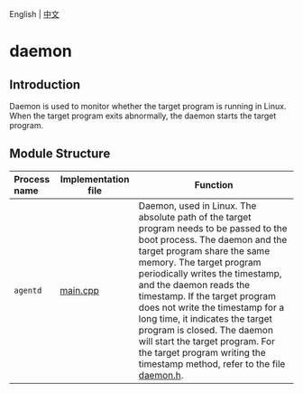 English | [中文](README_CN.md) 

# daemon

## Introduction
Daemon is used to monitor whether the target program is running in Linux. When the target program exits abnormally, the daemon starts the target program.

## Module Structure
Process name | Implementation file | Function
|:--- | --- | ---
| `agentd` | [main.cpp](./agent/main.cpp) | Daemon, used in Linux. The absolute path of the target program needs to be passed to the boot process. The daemon and the target program share the same memory. The target program periodically writes the timestamp, and the daemon reads the timestamp. If the target program does not write the timestamp for a long time, it indicates the target program is closed. The daemon will start the target program. For the target program writing the timestamp method, refer to the file [daemon.h](../common/daemon.h).
